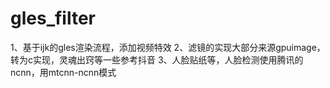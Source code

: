 # gles_filter

1、基于ijk的gles渲染流程，添加视频特效
2、滤镜的实现大部分来源gpuimage，转为c实现，灵魂出窍等一些参考抖音
3、人脸贴纸等，人脸检测使用腾讯的ncnn，用mtcnn-ncnn模式
